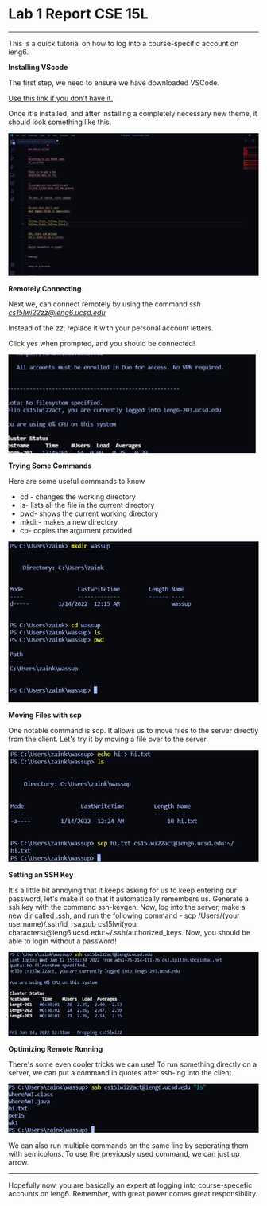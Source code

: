 # Lab 1 Report CSE 15L

***

This is a quick tutorial on how to log into a course-specific account on ieng6. 

**Installing VScode**

The first step, we need to ensure we have downloaded VSCode. 

[Use this link if you don't have it.](https://code.visualstudio.com/) 

Once it's installed, and after installing a completely necessary new theme, it should look something like this. 

![Image](image1.png)

**Remotely Connecting**

Next we, can connect remotely by using the command  *ssh cs15lwi22zz@ieng6.ucsd.edu*

Instead of the *zz*, replace it with your personal account letters. 

Click yes when prompted, and you should be connected!

![Image](image2.png)

**Trying Some Commands**

Here are some useful commands to know

* cd - changes the working directory
* ls- lists all the file in the current directory
* pwd- shows the current working directory
* mkdir- makes a new directory
* cp- copies the argument provided

![Image](image3.png)

**Moving Files with scp**

One notable command is scp. It allows us to move files to the server directly from the client. Let's try it by moving a file over to the server. 

![Image](image4.png)

**Setting an SSH Key**

It's a little bit annoying that it keeps asking for us to keep entering our password, let's make it so that it automatically remembers us. Generate a ssh key with the command ssh-keygen. Now, log into the server, make a new dir called .ssh, and run the following command - scp /Users/(your username)/.ssh/id_rsa.pub cs15lwi(your characters)@ieng6.ucsd.edu:~/.ssh/authorized_keys. Now, you should be able to login without a password!

![Image](image5.png)

**Optimizing Remote Running**

There's some even cooler tricks we can use! To run something directly on a server, we can put a command in quotes after ssh-ing into the client. 

![Image](image6.png)

We can also run multiple commands on the same line by seperating them with semicolons. To use the previously used command, we can just up arrow. 

---

Hopefully now, you are basically an expert at logging into course-specefic accounts on ieng6. Remember, with great power comes great responsibility.  

